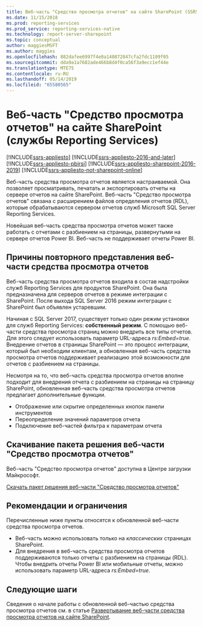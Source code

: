 ```yaml
---
title: Веб-часть "Средство просмотра отчетов" на сайте SharePoint (SSRS) | Документы Майкрософт
ms.date: 11/15/2018
ms.prod: reporting-services
ms.prod_service: reporting-services-native
ms.technology: report-server-sharepoint
ms.topic: conceptual
author: maggiesMSFT
ms.author: maggies
ms.openlocfilehash: 882dafee6997f4e0a140872847cfa2fdc1109f05
ms.sourcegitcommit: dda9a1a7682ade466b8d4f0ca56f3a9ecc1ef44e
ms.translationtype: MTE75
ms.contentlocale: ru-RU
ms.lasthandoff: 05/14/2019
ms.locfileid: "65580565"
---
```

# <a name="report-viewer-web-part-on-a-sharepoint-site---reporting-services"></a>Веб-часть "Средство просмотра отчетов" на сайте SharePoint (службы Reporting Services)

[!INCLUDE[ssrs-appliesto](../../includes/ssrs-appliesto.md)] [!INCLUDE[ssrs-appliesto-2016-and-later](../../includes/ssrs-appliesto-2016-and-later.md)]  [!INCLUDE[ssrs-appliesto-pbirsi](../../includes/ssrs-appliesto-pbirs.md)] [!INCLUDE[ssrs-appliesto-sharepoint-2016-2019](../../includes/ssrs-appliesto-sharepoint-2016-2019.md)] [!INCLUDE[ssrs-appliesto-not-sharepoint-online](../../includes/ssrs-appliesto-not-sharepoint-online.md)]

Веб-часть средства просмотра отчетов является настраиваемой. Она позволяет просматривать, печатать и экспортировать отчеты на сервере отчетов на сайте SharePoint. Веб-часть "Средство просмотра отчетов" связана с расширением файлов определения отчетов (RDL), которые обрабатываются сервером отчетов служб Microsoft SQL Server Reporting Services. 

Новейшая веб-часть средства просмотра отчетов может также работать с отчетами с разбиением на страницы, развернутыми на сервере отчетов Power BI. Веб-часть не поддерживает отчеты Power BI.

## <a name="why-the-report-viewer-web-part-is-re-introduced"></a>Причины повторного представления веб-части средства просмотра отчетов

Веб-часть средства просмотра отчетов входила в состав надстройки служб Reporting Services для продуктов SharePoint. Она была предназначена для серверов отчетов в режиме интеграции с SharePoint. После выхода SQL Server 2016 режим интеграции с SharePoint был объявлен устаревшим.

Начиная с SQL Server 2017, существует только один режим установки для служб Reporting Services: **собственный режим**. С помощью веб-части средства просмотра страниц можно внедрить все типы отчетов. Для этого следует использовать параметр URL-адреса *rs:Embed=true*. Внедрение отчетов в страницы SharePoint — это процесс интеграции, который был необходим клиентам, а обновленная веб-часть средства просмотра отчетов поддерживает реализацию этой возможности для отчетов с разбиением на страницы.

Несмотря на то, что веб-часть средства просмотра отчетов вполне подходит для внедрения отчета с разбиением на страницы на страницу SharePoint, обновленная веб-часть средства просмотра отчетов предлагает дополнительные функции.

* Отображение или скрытие определенных кнопок панели инструментов
* Переопределение значений параметров отчета
* Подключение веб-частей фильтра к параметрам отчета

## <a name="download-the-report-viewer-web-part-solution-package"></a>Скачивание пакета решения веб-части "Средство просмотра отчетов"

Веб-часть "Средство просмотра отчетов" доступна в Центре загрузки Майкрософт.

[Скачать пакет решения веб-части "Средство просмотра отчетов"](https://www.microsoft.com/download/details.aspx?id=55949)

## <a name="considerations-and-limitations"></a>Рекомендации и ограничения

Перечисленные ниже пункты относятся к обновленной веб-части средства просмотра отчетов.

* Веб-часть можно использовать только на *классических* страницах SharePoint.
* Для внедрения в веб-часть средства просмотра отчетов поддерживаются только отчеты с разбиением на страницы (RDL). Чтобы внедрить отчеты Power BI или мобильные отчеты, можно использовать параметр URL-адреса *rs:Embed=true*.

## <a name="next-steps"></a>Следующие шаги

Сведения о начале работы с обновленной веб-частью средства просмотра отчетов см. в статье [Развертывание веб-части средства просмотра отчетов на сайте SharePoint](deploy-report-viewer-web-part.md).
